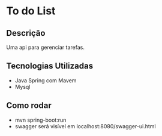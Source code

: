 # To do List

## Descrição
Uma api para gerenciar tarefas.

## Tecnologias Utilizadas
- Java Spring com Mavem
- Mysql

## Como rodar
- mvn spring-boot:run
- swagger será visível em localhost:8080/swagger-ui.html
